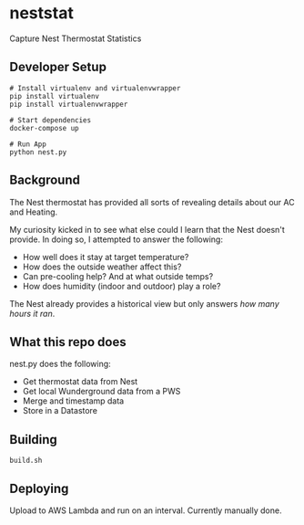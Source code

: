 # neststat
Capture Nest Thermostat Statistics


## Developer Setup
```
# Install virtualenv and virtualenvwrapper
pip install virtualenv
pip install virtualenvwrapper
 
# Start dependencies
docker-compose up

# Run App
python nest.py
```


## Background
The Nest thermostat has provided all sorts of revealing details about our AC and Heating.

My curiosity kicked in to see what else could I learn that the Nest doesn't provide. In doing so,
 I attempted to answer the following:
 - How well does it stay at target temperature?
 - How does the outside weather affect this?
 - Can pre-cooling help? And at what outside temps?
 - How does humidity (indoor and outdoor) play a role?
 
The Nest already provides a historical view but only answers *how many hours it ran*.

## What this repo does
nest.py does the following:
 - Get thermostat data from Nest
 - Get local Wunderground data from a PWS
 - Merge and timestamp data
 - Store in a Datastore
 
## Building
```
build.sh
```

## Deploying
Upload to AWS Lambda and run on an interval. Currently manually done.